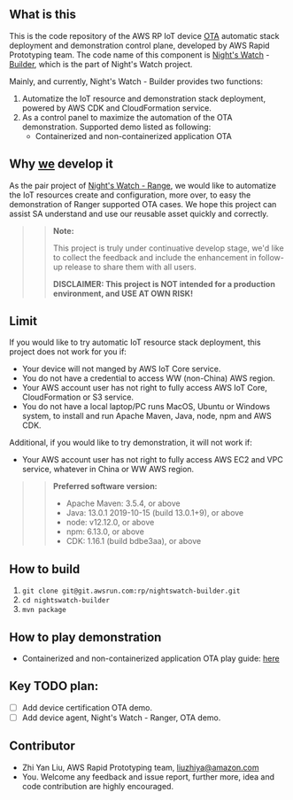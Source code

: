 ## What is this

This is the code repository of the AWS RP IoT device [OTA](https://en.wikipedia.org/wiki/Over-the-air_programming) automatic stack deployment and demonstration control plane, developed by AWS Rapid Prototyping team. The code name of this component is [Night's Watch](https://gameofthrones.fandom.com/wiki/Night%27s_Watch) - [Builder](https://gameofthrones.fandom.com/wiki/Builder), which is the part of Night's Watch project. 

Mainly, and currently, Night's Watch - Builder provides two functions:

1. Automatize the IoT resource and demonstration stack deployment, powered by AWS CDK and CloudFormation service.
2. As a control panel to maximize the automation of the OTA demonstration. Supported demo listed as following:
    - Containerized and non-containerized application OTA

## Why [we](mailto:awscn-sa-prototyping@amazon.com) develop it

As the pair project of [Night's Watch - Range](http://git.awsrun.com/rp/nightswatch-ranger), we would like to automatize the IoT resources create and configuration, more over, to easy the demonstration of Ranger supported OTA cases. We hope this project can assist SA understand and use our reusable asset quickly and correctly.

>> **Note:**
>>
>> This project is truly under continuative develop stage, we'd like to collect the feedback and include the enhancement in follow-up release to share them with all users. 
>>
>> **DISCLAIMER: This project is NOT intended for a production environment, and USE AT OWN RISK!**  

## Limit

If you would like to try automatic IoT resource stack deployment, this project does not work for you if:

* Your device will not manged by AWS IoT Core service.
* You do not have a credential to access WW (non-China) AWS region.
* Your AWS account user has not right to fully access AWS IoT Core, CloudFormation or S3 service.
* You do not have a local laptop/PC runs MacOS, Ubuntu or Windows system, to install and run Apache Maven, Java, node, npm and AWS CDK.

Additional, if you would like to try demonstration, it will not work if:

* Your AWS account user has not right to fully access AWS EC2 and VPC service, whatever in China or WW AWS region.

>>**Preferred software version:**
>>
>> - Apache Maven: 3.5.4, or above
>> - Java: 13.0.1 2019-10-15 (build 13.0.1+9), or above
>> - node: v12.12.0, or above
>> - npm: 6.13.0, or above
>> - CDK: 1.16.1 (build bdbe3aa), or above

## How to build

1. ``git clone git@git.awsrun.com:rp/nightswatch-builder.git``
2. ``cd nightswatch-builder``
3. ``mvn package``

## How to play demonstration

- Containerized and non-containerized application OTA play guide: [here](http://git.awsrun.com/rp/nightswatch-builder/blob/master/demo/app-ota.md)

## Key TODO plan:

- [ ] Add device certification OTA demo.
- [ ] Add device agent, Night's Watch - Ranger, OTA demo.

## Contributor

* Zhi Yan Liu, AWS Rapid Prototyping team,  [liuzhiya@amazon.com](mailto:liuzhiya@amazon.com)
* You. Welcome any feedback and issue report, further more, idea and code contribution are highly encouraged.
